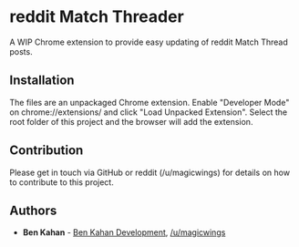 # reddit Match Threader

A WIP Chrome extension to provide easy updating of reddit Match Thread posts.

## Installation

The files are an unpackaged Chrome extension. Enable "Developer Mode" on chrome://extensions/ and click "Load Unpacked Extension". Select the root folder of this project and the browser will add the extension.

## Contribution

Please get in touch via GitHub or reddit (/u/magicwings) for details on how to contribute to this project.

## Authors

* **Ben Kahan** - [Ben Kahan Development](https://github.com/benkahandevelopment), [/u/magicwings](https://reddit.com/u/magicwings)
